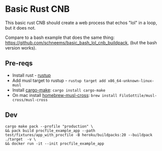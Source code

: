 # Basic Rust CNB

This basic rust CNB should create a web process that echos "lol" in a loop, but it does not.

Compare to a bash example that does the same thing: https://github.com/schneems/basic_bash_lol_cnb_buildpack, (but the bash version works).

## Pre-reqs

- Install rust - [rustup](https://rustup.rs/)
- Add musl target to rustup - `rustup target add x86_64-unknown-linux-musl`
- Install [cargo-make](https://github.com/sagiegurari/cargo-make): `cargo install cargo-make`
- On mac install [homebrew-musl-cross](https://github.com/FiloSottile/homebrew-musl-cross): `brew install FiloSottile/musl-cross/musl-cross`

## Dev

```
cargo make pack --profile "production" \
&& pack build procfile_example_app --path test/fixtures/app_with_procfile -B heroku/buildpacks:20 --buildpack ./target  -v \
&& docker run -it --init procfile_example_app
```